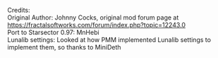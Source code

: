 Credits:  
Original Author: Johnny Cocks, original mod forum page at https://fractalsoftworks.com/forum/index.php?topic=12243.0  
Port to Starsector 0.97: MnHebi  
Lunalib settings: Looked at how PMM implemented Lunalib settings to implement them, so thanks to MiniDeth  
